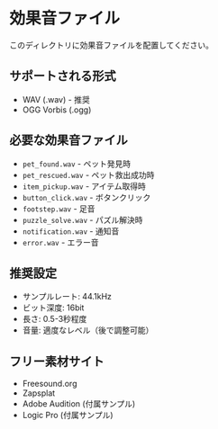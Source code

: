 # 効果音ファイル

このディレクトリに効果音ファイルを配置してください。

## サポートされる形式
- WAV (.wav) - 推奨
- OGG Vorbis (.ogg)

## 必要な効果音ファイル
- `pet_found.wav` - ペット発見時
- `pet_rescued.wav` - ペット救出成功時
- `item_pickup.wav` - アイテム取得時
- `button_click.wav` - ボタンクリック
- `footstep.wav` - 足音
- `puzzle_solve.wav` - パズル解決時
- `notification.wav` - 通知音
- `error.wav` - エラー音

## 推奨設定
- サンプルレート: 44.1kHz
- ビット深度: 16bit
- 長さ: 0.5-3秒程度
- 音量: 適度なレベル（後で調整可能）

## フリー素材サイト
- Freesound.org
- Zapsplat
- Adobe Audition (付属サンプル)
- Logic Pro (付属サンプル)

